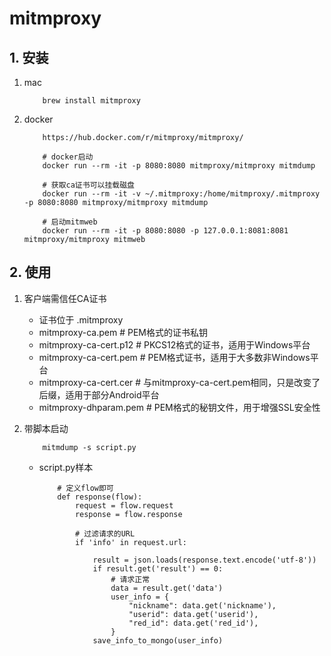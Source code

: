# mitmproxy

## 1. 安装
1. mac
    ```
        brew install mitmproxy
    ```
2. docker
    ```
        https://hub.docker.com/r/mitmproxy/mitmproxy/

        # docker启动
        docker run --rm -it -p 8080:8080 mitmproxy/mitmproxy mitmdump

        # 获取ca证书可以挂载磁盘
        docker run --rm -it -v ~/.mitmproxy:/home/mitmproxy/.mitmproxy -p 8080:8080 mitmproxy/mitmproxy mitmdump

        # 启动mitmweb
        docker run --rm -it -p 8080:8080 -p 127.0.0.1:8081:8081 mitmproxy/mitmproxy mitmweb
    ```

## 2. 使用
1. 客户端需信任CA证书
    - 证书位于 .mitmproxy
    - mitmproxy-ca.pem  # PEM格式的证书私钥
    - mitmproxy-ca-cert.p12 # PKCS12格式的证书，适用于Windows平台
    - mitmproxy-ca-cert.pem # PEM格式证书，适用于大多数非Windows平台
    - mitmproxy-ca-cert.cer # 与mitmproxy-ca-cert.pem相同，只是改变了后缀，适用于部分Android平台
    - mitmproxy-dhparam.pem # PEM格式的秘钥文件，用于增强SSL安全性

2. 带脚本启动
    ```
        mitmdump -s script.py
    ```
    - script.py样本
        ```
            # 定义flow即可
            def response(flow):
                request = flow.request
                response = flow.response

                # 过滤请求的URL
                if 'info' in request.url:

                    result = json.loads(response.text.encode('utf-8'))
                    if result.get('result') == 0:
                        # 请求正常
                        data = result.get('data')
                        user_info = {
                            "nickname": data.get('nickname'),
                            "userid": data.get('userid'),
                            "red_id": data.get('red_id'),
                        }
                    save_info_to_mongo(user_info)
    
        ```
